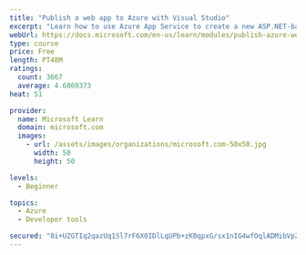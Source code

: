 ```yaml
---
title: "Publish a web app to Azure with Visual Studio"
excerpt: "Learn how to use Azure App Service to create a new ASP.NET-based web app, then publish and update directly from Visual Studio."
webUrl: https://docs.microsoft.com/en-us/learn/modules/publish-azure-web-app-with-visual-studio/
type: course
price: Free
length: PT48M
ratings:
  count: 3667
  average: 4.6869373
heat: 51

provider:
  name: Microsoft Learn
  domain: microsoft.com
  images:
    - url: /assets/images/organizations/microsoft.com-50x50.jpg
      width: 50
      height: 50

levels:
  - Beginner

topics:
  - Azure
  - Developer tools

secured: "8i+UZGTIq2qazUq1Sl7rF6X0IDlLqUPb+zK0qpxG/sx1nIG4wfOqlADMibVpZv4PDEBS9smsxEqJBSIFVQNsnKBdsOtFQMVMpLKEhRZx3U9qUlhEBxHVxKNOA7O4FnYnDPkq8mtfgbpcFDMQrKevy5NM0wAggZhYQY9ki0F8vkIDYghHeea9eJ5duGiMPOtckFr8w5awsHIOtY+xMyrCU+hs10et6X8BiR2vO1CPGPXtnsCPs2UbFmqQdI6L/6ojhPKRXQvsZJUOA047G6CSizOyYlpNhk2DQtsIlVtDsQ06WrlG4zlyGwDEdtt6Lg00J6W54eqc2P+Xqla49yM8cD9xel8pfmZE6EyqYty1MeX6cr4kYDBDkpUCnJnzv0mmfx474TUxPpNyY1CP8L2Pvf6wx5x6AdYWux3KWXDHlUc=;bF4EG3Ew0oU6JILboGxiCg=="
---
```


